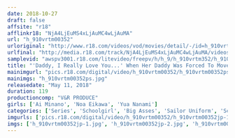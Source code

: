 ```yaml
---
date: 2018-10-27
draft: false
affsite: "r18"
afflinkr18: "NjA4LjEuMS4xLjAuMC4wLjAuMA"
url: "h_910vrtm00352"
urloriginal: "http://www.r18.com/videos/vod/movies/detail/-/id=h_910vrtm00352"
urlfinal: "http://media.r18.com/track/NjA4LjEuMS4xLjAuMC4wLjAuMA/videos/vod/movies/detail/-/id=h_910vrtm00352"
samplevid: "awspv3001.r18.com/litevideo/freepv/h/h_9/h_910vrtm352/h_910vrtm352_dmb_w.mp4"
title: "'Daddy, I Really Love You...' When Her Daddy Was Forced To Move Away For Work, She Gave Him A Loving And Tearfull Farewell With Licking, French Kissing Creampie Sex!"
mainimgurl: "pics.r18.com/digital/video/h_910vrtm00352/h_910vrtm00352ps.jpg"
mainimgs: "h_910vrtm00352ps.jpg"
releasedate: "May 11, 2018"
duration: 119
productioncomp: "V&R PRODUCE"
girls: ['Ai Minano', 'Noa Eikawa', 'Yua Nanami']
categories: ['Series', 'Schoolgirl', 'Big Asses', 'Sailor Uniform', 'School Uniform', 'Relatives', 'Variety', 'Kiss Kiss', 'Creampie', 'Hi-Def']
imgurls: ['pics.r18.com/digital/video/h_910vrtm00352/h_910vrtm00352jp-1.jpg', 'pics.r18.com/digital/video/h_910vrtm00352/h_910vrtm00352jp-2.jpg', 'pics.r18.com/digital/video/h_910vrtm00352/h_910vrtm00352jp-3.jpg', 'pics.r18.com/digital/video/h_910vrtm00352/h_910vrtm00352jp-4.jpg', 'pics.r18.com/digital/video/h_910vrtm00352/h_910vrtm00352jp-5.jpg', 'pics.r18.com/digital/video/h_910vrtm00352/h_910vrtm00352jp-6.jpg', 'pics.r18.com/digital/video/h_910vrtm00352/h_910vrtm00352jp-7.jpg', 'pics.r18.com/digital/video/h_910vrtm00352/h_910vrtm00352jp-8.jpg', 'pics.r18.com/digital/video/h_910vrtm00352/h_910vrtm00352jp-9.jpg', 'pics.r18.com/digital/video/h_910vrtm00352/h_910vrtm00352jp-10.jpg', 'pics.r18.com/digital/video/h_910vrtm00352/h_910vrtm00352jp-11.jpg', 'pics.r18.com/digital/video/h_910vrtm00352/h_910vrtm00352jp-12.jpg', 'pics.r18.com/digital/video/h_910vrtm00352/h_910vrtm00352jp-13.jpg', 'pics.r18.com/digital/video/h_910vrtm00352/h_910vrtm00352jp-14.jpg', 'pics.r18.com/digital/video/h_910vrtm00352/h_910vrtm00352jp-15.jpg', 'pics.r18.com/digital/video/h_910vrtm00352/h_910vrtm00352jp-16.jpg', 'pics.r18.com/digital/video/h_910vrtm00352/h_910vrtm00352jp-17.jpg', 'pics.r18.com/digital/video/h_910vrtm00352/h_910vrtm00352jp-18.jpg', 'pics.r18.com/digital/video/h_910vrtm00352/h_910vrtm00352jp-19.jpg', 'pics.r18.com/digital/video/h_910vrtm00352/h_910vrtm00352jp-20.jpg']
imgs: ['h_910vrtm00352jp-1.jpg', 'h_910vrtm00352jp-2.jpg', 'h_910vrtm00352jp-3.jpg', 'h_910vrtm00352jp-4.jpg', 'h_910vrtm00352jp-5.jpg', 'h_910vrtm00352jp-6.jpg', 'h_910vrtm00352jp-7.jpg', 'h_910vrtm00352jp-8.jpg', 'h_910vrtm00352jp-9.jpg', 'h_910vrtm00352jp-10.jpg', 'h_910vrtm00352jp-11.jpg', 'h_910vrtm00352jp-12.jpg', 'h_910vrtm00352jp-13.jpg', 'h_910vrtm00352jp-14.jpg', 'h_910vrtm00352jp-15.jpg', 'h_910vrtm00352jp-16.jpg', 'h_910vrtm00352jp-17.jpg', 'h_910vrtm00352jp-18.jpg', 'h_910vrtm00352jp-19.jpg', 'h_910vrtm00352jp-20.jpg']
---
```

